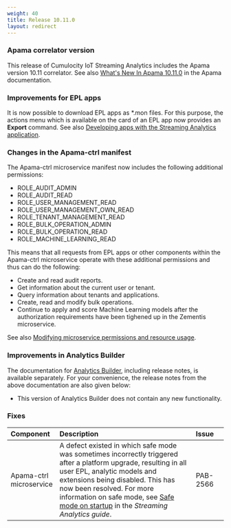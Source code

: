 ```yaml
---
weight: 40
title: Release 10.11.0
layout: redirect
---
```


### Apama correlator version

This release of Cumulocity IoT Streaming Analytics includes the Apama version 10.11 correlator. 
See also [What's New In Apama 10.11.0](https://documentation.softwareag.com/apama/v10-11/apama10-11/apama-webhelp/index.html#page/apama-webhelp%2Fco-WhaNewInApa_10110_top.html) 
in the Apama documentation.

### Improvements for EPL apps

It is now possible to download EPL apps as \*.mon files. For this purpose, the actions menu which is available on the card of an EPL app 
now provides an **Export** command. See also [Developing apps with the Streaming Analytics application](https://cumulocity.com/guides/apama/analytics-introduction/#apama-epl-apps).

### Changes in the Apama-ctrl manifest

The Apama-ctrl microservice manifest now includes the following additional permissions:

- ROLE_AUDIT_ADMIN
- ROLE_AUDIT_READ
- ROLE_USER_MANAGEMENT_READ
- ROLE_USER_MANAGEMENT_OWN_READ
- ROLE_TENANT_MANAGEMENT_READ
- ROLE_BULK_OPERATION_ADMIN
- ROLE_BULK_OPERATION_READ
- ROLE_MACHINE_LEARNING_READ

This means that all requests from EPL apps or other components within the Apama-ctrl microservice operate with these additional permissions 
and thus can do the following:

- Create and read audit reports.
- Get information about the current user or tenant.
- Query information about tenants and applications.
- Create, read and modify bulk operations.
- Continue to apply and score Machine Learning models after the authorization requirements have been tighened up in the Zementis microservice.

See also [Modifying microservice permissions and resource usage](https://cumulocity.com/guides/apama/advanced/#microservice-permissions).

### Improvements in Analytics Builder

The documentation for [Analytics Builder](https://documentation.softwareag.com/apama/Analytics_Builder/pab10-11-0/apama-pab-webhelp/index.html), including release notes, 
is available separately. For your convenience, the release notes from the above documentation are also given below:

- This version of Analytics Builder does not contain any new functionality.

### Fixes

<table>
<colgroup>
    <col style="width: 15%;">
    <col style="width: 70%;">
    <col style="width: 15%;">
</colgroup>
<thead>
<tr>
<th style="text-align:left">Component</th>
<th style="text-align:left">Description</th>
<th style="text-align:left">Issue</th>
</tr>
</thead>
<tbody>

<tr>
<td style="text-align:left">Apama-ctrl microservice</td>
<td style="text-align:left">A defect existed in which safe mode was sometimes incorrectly triggered after a platform upgrade, 
  resulting in all user EPL, analytic models and extensions being disabled. This has now been resolved.
  For more information on safe mode, see <a href="https://cumulocity.com/guides/apama/troubleshooting/#apama_safe_mode">Safe mode on startup</a>
  in the <em>Streaming Analytics guide</em>.</td>
<td style="text-align:left">PAB-2566</td>
</tr>

</tbody>
</table>







